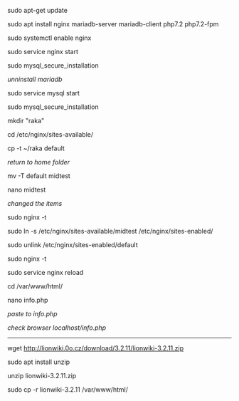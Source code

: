 sudo apt-get update

sudo apt install nginx mariadb-server mariadb-client php7.2 php7.2-fpm

sudo systemctl enable nginx

sudo service nginx start

sudo mysql_secure_installation

*unninstall mariadb*

sudo service mysql start

sudo mysql_secure_installation

mkdir "raka"

cd /etc/nginx/sites-available/

cp -t ~/raka default

*return to home folder*

mv -T default midtest

nano midtest

*changed the items*

sudo nginx -t

sudo ln -s /etc/nginx/sites-available/midtest /etc/nginx/sites-enabled/

sudo unlink /etc/nginx/sites-enabled/default

sudo nginx -t

sudo service nginx reload

cd /var/www/html/

nano info.php

*paste <?php phpinfo(); ?> to info.php*

*check browser localhost/info.php*

-------------------------------------------

wget http://lionwiki.0o.cz/download/3.2.11/lionwiki-3.2.11.zip

sudo apt install unzip

unzip lionwiki-3.2.11.zip

sudo cp -r lionwiki-3.2.11 /var/www/html/
